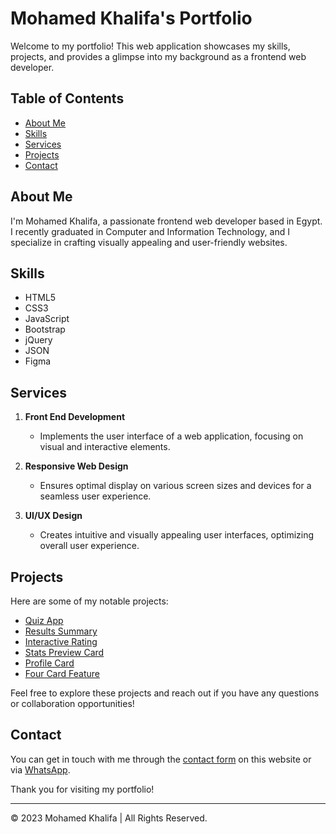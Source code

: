 # Mohamed Khalifa's Portfolio

Welcome to my portfolio! This web application showcases my skills, projects, and provides a glimpse into my background as a frontend web developer.

## Table of Contents

- [About Me](#about)
- [Skills](#skills)
- [Services](#services)
- [Projects](#projects)
- [Contact](#contact)

## About Me

I'm Mohamed Khalifa, a passionate frontend web developer based in Egypt. I recently graduated in Computer and Information Technology, and I specialize in crafting visually appealing and user-friendly websites.

## Skills

- HTML5
- CSS3
- JavaScript
- Bootstrap
- jQuery
- JSON
- Figma

## Services

1. **Front End Development**
   - Implements the user interface of a web application, focusing on visual and interactive elements.

2. **Responsive Web Design**
   - Ensures optimal display on various screen sizes and devices for a seamless user experience.

3. **UI/UX Design**
   - Creates intuitive and visually appealing user interfaces, optimizing overall user experience.

## Projects

Here are some of my notable projects:

- [Quiz App](https://mohamedkhalifa11.github.io/Quiz-App/)
- [Results Summary](https://mohamedkhalifa11.github.io/Results-summary-component/)
- [Interactive Rating](https://mohamedkhalifa11.github.io/Interactive-rating-component/)
- [Stats Preview Card](https://mohamedkhalifa11.github.io/Stats-preview-card-component/)
- [Profile Card](https://mohamedkhalifa11.github.io/Profile-card-component/)
- [Four Card Feature](https://mohamedkhalifa11.github.io/Four-card-feature-section/)

Feel free to explore these projects and reach out if you have any questions or collaboration opportunities!

## Contact

You can get in touch with me through the [contact form](#contact) on this website or via [WhatsApp](https://wa.me/+201123482136).

Thank you for visiting my portfolio!

---

&copy; 2023 Mohamed Khalifa | All Rights Reserved.
